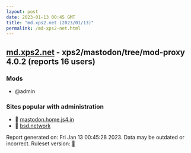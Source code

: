 ```yaml
---
layout: post
date: 2023-01-13 00:45 GMT
title: "md.xps2.net (2023/01/13)"
permalink: /md-xps2-net.html
---
```


## [md.xps2.net](https://md.xps2.net) - xps2/mastodon/tree/mod-proxy 4.0.2 (reports 16 users)

### Mods
 * @admin

### Sites popular with administration

* 🐘 [mastodon.home.js4.in](/mastodon-home-js4-in.html)
* 🐘 [bsd.network](/bsd-network.html)

Report generated on: Fri Jan 13 00:45:28 2023. Data may be outdated or incorrect.
Ruleset version: [🧁](/version-cupcake)
